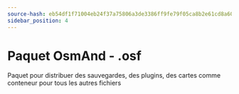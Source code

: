 ```yaml
---
source-hash: eb54df1f71004eb24f37a75806a3de3386ff9fe79f05ca8b2e61cd8a60ad508c 
sidebar_position: 4
---
```


# Paquet OsmAnd - .osf
Paquet pour distribuer des sauvegardes, des plugins, des cartes comme conteneur pour tous les autres fichiers

